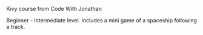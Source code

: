 Kivy course from Code With Jonathan	

Beginner - intermediate level.
Includes a mini game of a spaceship following a track. 
